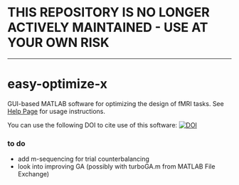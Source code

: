 # **THIS REPOSITORY IS NO LONGER ACTIVELY MAINTAINED - USE AT YOUR OWN RISK**

---

# easy-optimize-x
GUI-based MATLAB software for optimizing the design of fMRI tasks. See [Help Page](http://spunt.github.io/easy-optimize-x) for usage instructions.

You can use the following DOI to cite use of this software: [![DOI](https://zenodo.org/badge/21612/spunt/easy-optimize-x.svg)](https://zenodo.org/badge/latestdoi/21612/spunt/easy-optimize-x)

### to do
* add m-sequencing for trial counterbalancing
* look into improving GA (possibly with turboGA.m from MATLAB File Exchange)
